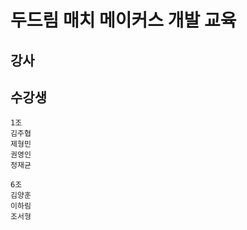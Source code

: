 # 두드림 매치 메이커스 개발 교육

## 강사
    
## 수강생
    1조
    김주협
    제형민
    권영인
    정재균 

    6조 
    김양훈
    이하림
    조서형
